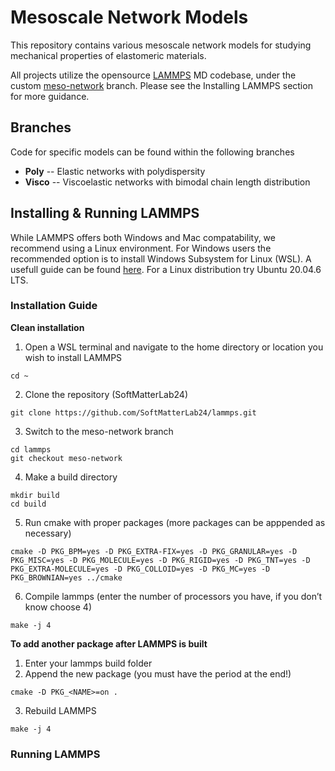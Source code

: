 # Mesoscale Network Models

This repository contains various mesoscale network models for studying mechanical properties of elastomeric materials.

All projects utilize the opensource [LAMMPS](https://www.lammps.org/#gsc.tab=0) MD codebase, under the custom [meso-network](https://github.com/SoftMatterLab24/lammps/tree/meso-network) branch. Please see the Installing LAMMPS section for more guidance.

## Branches
Code for specific models can be found within the following branches

- **Poly** -- Elastic networks with polydispersity
- **Visco** -- Viscoelastic networks with bimodal chain length distribution

## Installing & Running LAMMPS
While LAMMPS offers both Windows and Mac compatability, we recommend using a Linux environment. For Windows users the recommended option is to install Windows Subsystem for Linux (WSL). A usefull guide can be found [here](https://docs.lammps.org/Howto_wsl.html). For a Linux distribution try Ubuntu 20.04.6 LTS.

### Installation Guide
**Clean installation**
1. Open a WSL terminal and navigate to the home directory or location you wish to install LAMMPS
```
cd ~
```
2. Clone the repository (SoftMatterLab24)
```
git clone https://github.com/SoftMatterLab24/lammps.git
```
3. Switch to the meso-network branch
```
cd lammps
git checkout meso-network
```
4. Make a build directory
```
mkdir build
cd build
```
5. Run cmake with proper packages (more packages can be apppended as necessary)
```
cmake -D PKG_BPM=yes -D PKG_EXTRA-FIX=yes -D PKG_GRANULAR=yes -D PKG_MISC=yes -D PKG_MOLECULE=yes -D PKG_RIGID=yes -D PKG_TNT=yes -D PKG_EXTRA-MOLECULE=yes -D PKG_COLLOID=yes -D PKG_MC=yes -D PKG_BROWNIAN=yes ../cmake
```
6. Compile lammps (enter the number of processors you have, if you don’t know choose 4)
```
make -j 4
```

**To add another package after LAMMPS is built**
1. Enter your lammps build folder
2. Append the new package (you must have the period at the end!)
```
cmake -D PKG_<NAME>=on .
```
3. Rebuild LAMMPS
```
make -j 4
```

### Running LAMMPS
